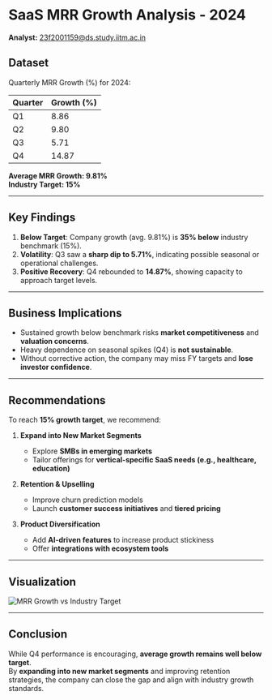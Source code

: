 # SaaS MRR Growth Analysis - 2024

**Analyst:** 23f2001159@ds.study.iitm.ac.in  

## Dataset
Quarterly MRR Growth (%) for 2024:

| Quarter | Growth (%) |
|---------|------------|
| Q1      | 8.86       |
| Q2      | 9.80       |
| Q3      | 5.71       |
| Q4      | 14.87      |

**Average MRR Growth: 9.81%**  
**Industry Target: 15%**

---

## Key Findings
1. **Below Target**: Company growth (avg. 9.81%) is **35% below** industry benchmark (15%).  
2. **Volatility**: Q3 saw a **sharp dip to 5.71%**, indicating possible seasonal or operational challenges.  
3. **Positive Recovery**: Q4 rebounded to **14.87%**, showing capacity to approach target levels.  

---

## Business Implications
- Sustained growth below benchmark risks **market competitiveness** and **valuation concerns**.  
- Heavy dependence on seasonal spikes (Q4) is **not sustainable**.  
- Without corrective action, the company may miss FY targets and **lose investor confidence**.  

---

## Recommendations
To reach **15% growth target**, we recommend:

1. **Expand into New Market Segments**  
   - Explore **SMBs in emerging markets**  
   - Tailor offerings for **vertical-specific SaaS needs (e.g., healthcare, education)**  

2. **Retention & Upselling**  
   - Improve churn prediction models  
   - Launch **customer success initiatives** and **tiered pricing**  

3. **Product Diversification**  
   - Add **AI-driven features** to increase product stickiness  
   - Offer **integrations with ecosystem tools**  

---

## Visualization
![MRR Growth vs Industry Target](mrr_growth.png)

---

## Conclusion
While Q4 performance is encouraging, **average growth remains well below target**.  
By **expanding into new market segments** and improving retention strategies, the company can close the gap and align with industry growth standards.
